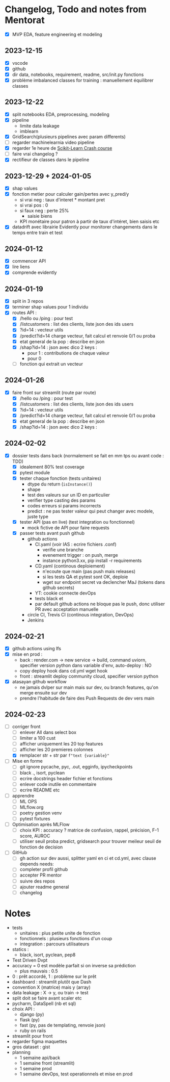 # Changelog, Todo and notes from Mentorat
- [x] MVP EDA, feature engineering et modeling
## 2023-12-15
- [x] vscode
- [x] github
- [x] dir data, notebooks, requirement, readme, src/init.py fonctions
- [x] problème imbalanced classes for training : manuellement équilibrer classes
## 2023-12-22
- [x] split notebooks EDA, preprocessing, modeling
- [x] pipeline
    - limite data leakage
    - imblearn
- [x] GridSearch(plusieurs pipelines avec param differents)
- [ ] regarder machinelearnia video pipeline
- [x] regarder 1e heure de [Scikit-Learn Crash course](https://yewtu.be/watch?v=0B5eIE_1vpU) 
- [ ] faire vrai changelog ?
- [x] rectifieur de classes dans le pipeline
## 2023-12-29 + 2024-01-05
- [x] shap values
- [x] fonction metier pour calculer gain/pertes avec y_pred/y
    - si vrai neg : taux d'interet * montant pret
    - si vrai pos : 0
    - si faux neg : perte 25%
        - saisie biens
	- KPI monétaire pour patron à partir de taux d'intéret, bien saisis etc
- [x] datadrift avec librairie Evidently pour monitorer changements dans le temps entre train et test
## 2024-01-12
- [x] commencer API
- [x] lire liens
- [x] comprende evidently
## 2024-01-19
- [x] split in 3 repos
- [x] terminer shap values pour 1 individu
- [x] routes API :
    - [x] /hello ou /ping : pour test
    - [x] /listcustomers : list des clients, liste json des ids users
    - [x] ?id=14 : vecteur utils
    - [x] /predict?id=14 charge vecteur, fait calcul et renvoie 0/1 ou proba
    - [x] etat general de la pop : describe en json
    - [x] /shap?id=14 : json avec dico 2 keys :
        -  pour 1 : contributions de chaque valeur
        -  pour 0
    - [ ] fonction qui extrait un vecteur
## 2024-01-26
- [x] faire front sur streamlit (route par route)
    - [x] /hello ou /ping : pour test
    - [x] /listcustomers : list des clients, liste json des ids users
    - [x] ?id=14 : vecteur utils
    - [x] /predict?id=14 charge vecteur, fait calcul et renvoie 0/1 ou proba
    - [x] etat general de la pop : describe en json
    - [x] /shap?id=14 : json avec dico 2 keys :
## 2024-02-02
- [x] dossier tests dans back (normalement se fait en mm tps ou avant code : TDD)
	- [x] idealement 80% test coverage
	- [x] pytest module
	- [x] tester chaque fonction (tests unitaires)
		- dtype du return (`isInstance()`)
		- shape
		- test des valeurs sur un ID en particulier
		- verifier type casting des params
		- codes erreurs si params incorrects
		- predict : ne pas tester valeur qui peut changer avec modele, juste type
	- [x] tester API (pas en live) (test integration ou fonctionnel)
		- mock fictive de API pour faire requests
	- [x] passer tests avant push github
		- github actions
			- CI.yaml (voir IAS : ecrire fichiers .conf)
				- verifie une branche
				- evenement trigger : on push, merge
				- instance python3.xx, pip install -r requirements 
			- CD.yaml (continous deploiement)
				- n'ecoute que main (pas push mais releases)
				- si les tests QA et pytest sont OK, deploie
				- wget sur endpoint secret va declencher MaJ (tokens dans github secrets)
			- YT: cookie connecte devOps
			- tests black et
			- par default github actions ne bloque pas le push, donc utiliser PR avec acceptation manuelle
		- circle CI, Trevis CI (continous integration, DevOps)
		- Jenkins
## 2024-02-21
- [x] github actions using lfs
- [x] mise en prod :
	- back : render.com -> new service -> build, command uviorn, specifier version python dans variable d'env, auto-deploy : NO
	- copy deploy hook dans cd.yml wget hook
	- front : streamlit deploy community cloud, specifier version python
- [x] atasayan github workflow
	- ne jamais dvlper sur main mais sur dev, ou branch features, qu'on merge ensuite sur dev
	- prendre l'habitude de faire des Push Requests de dev vers main
## 2024-02-23
- [ ] corriger front
	- [ ] enlever All dans select box
	- [ ] limiter a 100 cust
	- [ ] afficher uniquement les 20 top features
	- [ ] afficher les 20 premieres colonnes
	- [x] remplacer str + str par `f"text {variable}"`
- [ ] Mise en forme
	- [ ] git ignore pycache, pyc, .out, egginfo, ipycheckpoints
	- [ ] black ., isort, pyclean
	- [ ] ecrire docstrings header fichier et fonctions
	- [ ] enlever code inutile en commentaire
	- [ ] ecrire README etc
- [ ] apprendre
	- [ ] ML OPS 
	- [ ] MLflow.org
	- [ ] poetry gestion venv
	- [ ] pytest fixtures
- [ ] Optimisation après MLFlow
	- [ ] choix KPI : accuracy ? matrice de confusion, rappel, précision, F-1 score, AUROC
	- [ ] utiliser seuil proba predict, gridsearch pour trouver meileur seuil de fonction de decision
- [ ] GitHub
	- [ ] gh action sur dev aussi, splitter yaml en ci et cd.yml, avec clause depends needs:
	- [ ] completer profil github
	- [ ] accepter PR mentor
	- [ ] suivre des repos
	- [ ] ajouter readme general
	- [ ] changelog

# Notes
- tests
	- unitaires : plus petite unite de fonction
	- fonctionnels : plusieurs fonctions d'un coup
	- integration : parcours utilisateurs
- statics :
	- black, isort, pyclean, pep8
- Test Driven Dvpt
- accuracy = 0 est modèle parfait si on inverse sa prédiction
    - plus mauvais : 0.5
- 0 : prêt accordé, 1 : problème sur le prêt
- dashboard : streamlit plutôt que Dash
- convention X (matrice) mais y (array)
- data leakage : X -> y, ou train -> test
- split doit se faire avant scaler etc
- pycharm, DataSpell (nb et sql)
- choix API :
    - django (py)
    - flask (py)
    - fast (py, pas de templating, renvoie json)
    - ruby on rails
- streamlit pour front
- regarder figma maquettes
- gros dataset : gist 
- planning
    - 1 semaine api/back
    - 1 semaine front (streamlit)
    - 1 semaine prod
    - 1 semaine devOps, test operationnels et mise en prod
